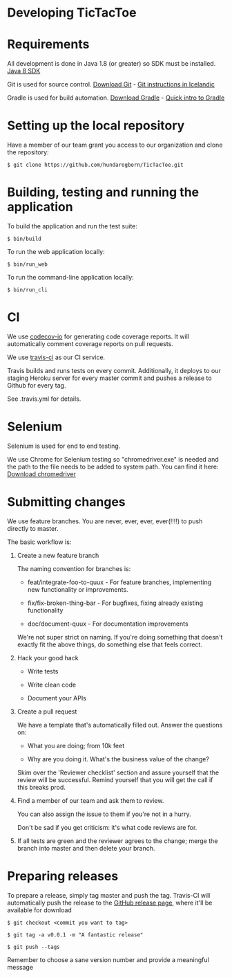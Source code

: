 Developing TicTacToe
====================

# Requirements

All development is done in Java 1.8 (or greater) so SDK must be installed.
[Java 8 SDK](http://www.oracle.com/technetwork/java/javase/downloads/jdk8-downloads-2133151.html)

Git is used for source control. [Download Git](https://git-scm.com/downloads) - 
[Git instructions in Icelandic](https://github.com/gaui/git)

Gradle is used for build automation. [Download Gradle](https://gradle.org/gradle-download/) - 
[Quick intro to Gradle](https://github.com/joningis/hugb_hello_world)


# Setting up the local repository

Have a member of our team grant you access to our organization and clone the repository:

```
$ git clone https://github.com/hundarogborn/TicTacToe.git
```

# Building, testing and running the application

To build the application and run the test suite:

```
$ bin/build 
```

To run the web application locally:

```
$ bin/run_web
```

To run the command-line application locally:

```
$ bin/run_cli
```

# CI

We use [codecov-io](https://codecov.io/gh/hundarogborn/TicTacToe) for generating code coverage reports.
It will automatically comment coverage reports on pull requests.

We use [travis-ci](https://travis-ci.org/hundarogborn/TicTacToe) as our CI service.

Travis builds and runs tests on every commit.
Additionally, it deploys to our staging Heroku server for every master commit and pushes
a release to Github for every tag.

See .travis.yml for details.

# Selenium

Selenium is used for end to end testing.

We use Chrome for Selenium testing so "chromedriver.exe" is needed and the path to the file needs to be added to system path.
You can find it here: [Download chromedriver](https://sites.google.com/a/chromium.org/chromedriver/downloads)

# Submitting changes

We use feature branches.  You are never, ever, ever, ever(!!!!) to push directly to master.

The basic workflow is:

1. Create a new feature branch

   The naming convention for branches is:
   - feat/integrate-foo-to-quux - For feature branches, implementing new functionality or improvements.
   
   - fix/fix-broken-thing-bar - For bugfixes, fixing already existing functionality
   
   - doc/document-quux - For documentation improvements
   
   We're not super strict on naming.  If you're doing something that doesn't exactly fit the above things,
   do something else that feels correct.
   
2. Hack your good hack

   - Write tests
   
   - Write clean code
   
   - Document your APIs

3. Create a pull request

   We have a template that's automatically filled out.  Answer the questions on:
   
   - What you are doing; from 10k feet
   
   - Why are you doing it.  What's the business value of the change?
   
   Skim over the 'Reviewer checklist' section and assure yourself that the review will be successful.  Remind
   yourself that you will get the call if this breaks prod.
   
4. Find a member of our team and ask them to review.

   You can also assign the issue to them if you're not in a hurry.
   
   Don't be sad if you get criticism: it's what code reviews are for.
   
5. If all tests are green and the reviewer agrees to the change; merge the branch into master and then delete your branch.


# Preparing releases

To prepare a release, simply tag master and push the tag.
Travis-CI will automatically push the release to the [GitHub release page](https://github.com/hundarogborn/TicTacToe/releases), where it'll be available for download

```
$ git checkout <commit you want to tag>
```
```
$ git tag -a v0.0.1 -m "A fantastic release"
```
```
$ git push --tags
```

Remember to choose a sane version number and provide a meaningful message


